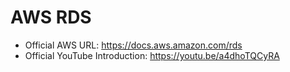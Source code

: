 # AWS RDS
- Official AWS URL: https://docs.aws.amazon.com/rds
- Official YouTube Introduction: https://youtu.be/a4dhoTQCyRA
